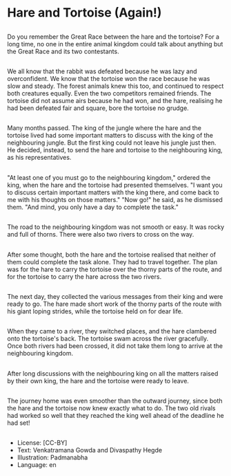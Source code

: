 # Hare and Tortoise (Again!)

##
Do you remember the Great Race
between the hare and the tortoise?
For a long time, no one in the entire
animal kingdom could talk about
anything but the Great Race and its
two contestants.

##
We all know that the rabbit was defeated because he was lazy and
overconfident.
We know that the tortoise won the race because he was slow and
steady. The forest animals knew this too, and continued to respect
both creatures equally.
Even the two competitors remained friends. The tortoise did not
assume airs because he had won, and the hare, realising he had
been defeated fair and square, bore the tortoise no grudge.

##

##
Many months passed. The king of
the jungle where the hare and the
tortoise lived had some important
matters to discuss with the king of
the neighbouring jungle.
But the first king could not leave his
jungle just then. He decided,
instead, to send the hare and
tortoise to the neighbouring king, as
his representatives.

##
"At least one of you must go to the neighbouring
kingdom," ordered the king, when the hare and the
tortoise had presented themselves.
"I want you to discuss certain important matters with
the king there, and come back to me with his
thoughts on those matters."
"Now go!" he said, as he dismissed them. "And mind,
you only have a day to complete the task."

##

##
The road to the neighbouring
kingdom was not smooth or easy.
It was rocky and full of thorns.
There were also two rivers to cross
on the way.

##

##
After some thought, both the hare
and the tortoise realised that
neither of them could complete the
task alone.
They had to travel together.
The plan was for the hare to carry
the tortoise over the thorny parts of
the route, and for the tortoise to
carry the hare across the two rivers.

##
The next day, they collected the
various messages from their king
and were ready to go.
The hare made short work of the
thorny parts of the route with his
giant loping strides, while the
tortoise held on for dear life.

##
When they came to a river, they
switched places, and the hare
clambered onto the tortoise's back.
The tortoise swam across the river
gracefully.
Once both rivers had been crossed,
it did not take them long to arrive at
the neighbouring kingdom.

##

##
After long discussions with the
neighbouring king on all the
matters raised by their own king,
the hare and the tortoise were
ready to leave.

##
The journey home was even
smoother than the outward journey,
since both the hare and the tortoise
now knew exactly what to do.
The two old rivals had worked so
well that they reached the king well
ahead of the deadline he had set!

##
* License: [CC-BY]
* Text: Venkatramana Gowda and Divaspathy Hegde
* Illustration: Padmanabha
* Language: en
